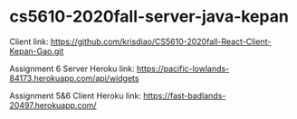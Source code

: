 # cs5610-2020fall-server-java-kepan

Client link:
https://github.com/krisdiao/CS5610-2020fall-React-Client-Kepan-Gao.git

Assignment 6 Server Heroku link: https://pacific-lowlands-84173.herokuapp.com/api/widgets

Assignment 5&6 Client Heroku link: https://fast-badlands-20497.herokuapp.com/ 
